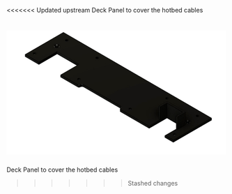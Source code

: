 <<<<<<< Updated upstream
Deck Panel to cover the hotbed cables

![Image 1](Images/1.jpg)
=======
Deck Panel to cover the hotbed cables
>>>>>>> Stashed changes
